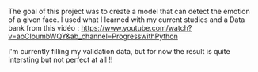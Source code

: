The goal of this project was to create a model that can detect the emotion of a given face. I used what I learned with my current studies and a Data bank from this vidéo : https://www.youtube.com/watch?v=aoCIoumbWQY&ab_channel=ProgresswithPython

I'm currently filling my validation data, but for now the result is quite intersting but not perfect at all !!
